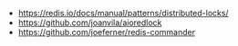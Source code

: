 - https://redis.io/docs/manual/patterns/distributed-locks/
- https://github.com/joanvila/aioredlock
- https://github.com/joeferner/redis-commander
